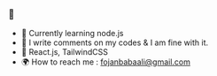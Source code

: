 ### 🙋

 <Self-motivated Frontend Developer/>

- 💫 Currently learning node.js
- 🌱 I write comments on my codes & I am fine with it. 
- 🔮 React.js, TailwindCSS
- :earth_africa: How to reach me : fojanbabaali@gmail.com

